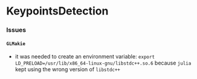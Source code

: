 # KeypointsDetection

### Issues

#### `GLMakie`
- it was needed to create an environment variable: `export LD_PRELOAD=/usr/lib/x86_64-linux-gnu/libstdc++.so.6` because `julia` kept using the wrong version of `libstdc++`  